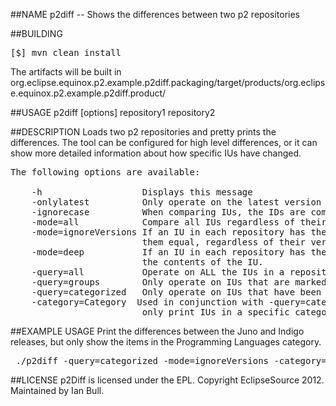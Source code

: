 ##NAME
p2diff -- Shows the differences between two p2 repositories

##BUILDING
<pre>
[$] mvn clean install
</pre>

   The artifacts will be built in
   org.eclipse.equinox.p2.example.p2diff.packaging/target/products/org.eclipse.equinox.p2.example.p2diff.product/

##USAGE
   p2diff [options] repository1 repository2

##DESCRIPTION
Loads two p2 repositories and pretty prints the differences.
The tool can be configured for high level differences, or it can show  more detailed information about how specific IUs have changed.

<pre>
The following options are available: 

    -h                   Displays this message  
    -onlylatest          Only operate on the latest version of each IU  
    -ignorecase          When comparing IUs, the IDs are compared in a case insenstive way  
    -mode=all            Compare all IUs regardless of their ID  
    -mode=ignoreVersions If an IU in each repository has the same ID, consider  
                         them equal, regardless of their version.  
    -mode=deep           If an IU in each repository has the same ID, compare  
                         the contents of the IU.  
    -query=all           Operate on ALL the IUs in a repository  
    -query=groups        Only operate on IUs that are marked as GROUPS  
    -query=categorized   Only operate on IUs that have been explicitly categorized  
    -category=Category  Used in conjunction with -query=categorized. This will  
                         only print IUs in a specific category 
</pre>

##EXAMPLE USAGE
 Print the differences between the Juno and Indigo releases, but only show the items 
 in the Programming Languages category.

<pre>
 ./p2diff -query=categorized -mode=ignoreVersions -category=Programming Languages -onlylatest http://download.eclipse.org/releases/juno http://download.eclipse.org/releases/indigo
</pre>

##LICENSE
    p2Diff is licensed under the EPL. Copyright EclipseSource 2012.
    Maintained by Ian Bull.